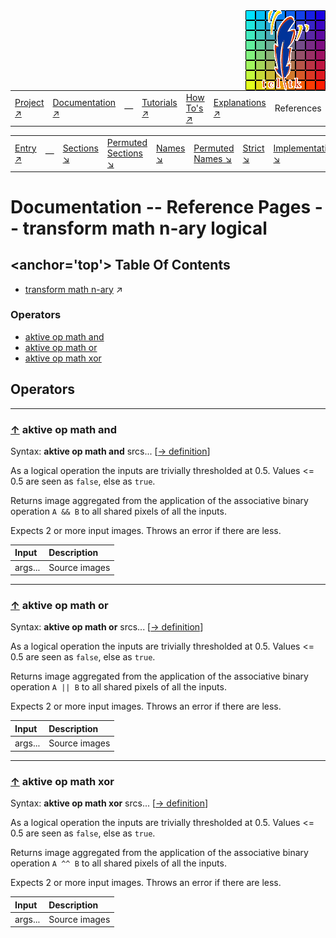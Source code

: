 <img src='../assets/aktive-logo-128.png' style='float:right;'>

||||||||
|---|---|---|---|---|---|---|
|[Project ↗](../../README.md)|[Documentation ↗](../index.md)|&mdash;|[Tutorials ↗](../tutorials.md)|[How To's ↗](../howtos.md)|[Explanations ↗](../explanations.md)|References|

|||||||||
|---|---|---|---|---|---|---|---|
|[Entry ↗](index.md)|&mdash;|[Sections ↘](bysection.md)|[Permuted Sections ↘](bypsection.md)|[Names ↘](byname.md)|[Permuted Names ↘](bypname.md)|[Strict ↘](strict.md)|[Implementations ↘](bylang.md)|

# Documentation -- Reference Pages -- transform math n-ary logical

## <anchor='top'> Table Of Contents

  - [transform math n-ary](transform_math_nary.md) ↗


### Operators

 - [aktive op math and](#op_math_and)
 - [aktive op math or](#op_math_or)
 - [aktive op math xor](#op_math_xor)

## Operators

---
### [↑](#top) <a name='op_math_and'></a> aktive op math and

Syntax: __aktive op math and__ srcs... [[→ definition](/file?ci=trunk&ln=106&name=etc/transformer/math/binary.tcl)]

As a logical operation the inputs are trivially thresholded at 0.5. Values <= 0.5 are seen as `false`, else as `true`.

Returns image aggregated from the application of the associative binary operation `A && B` to all shared pixels of all the inputs.

Expects 2 or more input images. Throws an error if there are less.

|Input|Description|
|:---|:---|
|args...|Source images|

---
### [↑](#top) <a name='op_math_or'></a> aktive op math or

Syntax: __aktive op math or__ srcs... [[→ definition](/file?ci=trunk&ln=106&name=etc/transformer/math/binary.tcl)]

As a logical operation the inputs are trivially thresholded at 0.5. Values <= 0.5 are seen as `false`, else as `true`.

Returns image aggregated from the application of the associative binary operation `A || B` to all shared pixels of all the inputs.

Expects 2 or more input images. Throws an error if there are less.

|Input|Description|
|:---|:---|
|args...|Source images|

---
### [↑](#top) <a name='op_math_xor'></a> aktive op math xor

Syntax: __aktive op math xor__ srcs... [[→ definition](/file?ci=trunk&ln=106&name=etc/transformer/math/binary.tcl)]

As a logical operation the inputs are trivially thresholded at 0.5. Values <= 0.5 are seen as `false`, else as `true`.

Returns image aggregated from the application of the associative binary operation `A ^^ B` to all shared pixels of all the inputs.

Expects 2 or more input images. Throws an error if there are less.

|Input|Description|
|:---|:---|
|args...|Source images|

